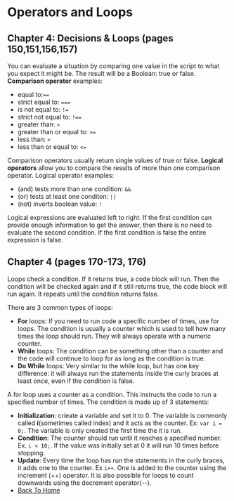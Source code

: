 # Operators and Loops
## Chapter 4: Decisions & Loops (pages 150,151,156,157)
You can  evaluate a situation by comparing one value in the script to what you expect it might be. The result will be a Boolean: true or false. **Comparison operator** examples:
- equal to:`==`
- strict equal to: `===`
- is not equal to: `!=`
- strict not equal to: `!==`
- greater than: `>`
- greater than or equal to: `>=`
- less than: `<`
- less than or equal to: `<=`

Comparison operators usually return single values of true or false. **Logical operators** allow you to compare the results of more than one comparison operator. Logical operator examples:
- (and) tests more than one condition: `&&`
- (or) tests at least one conditon: `||`
- (not) inverts boolean value: `!`

Logical expressions are evaluated left to right. If the first condition can provide enough information to get the answer, then there is no need to evaluate the second condition. If the first condition is false the entire expression is false.
## Chapter 4 (pages 170-173, 176)
Loops check a condition. If it returns true, a code block will run. Then the condition will be checked again and if it still returns true, the code block will run again. It repeats until the condition returns false.

There are 3 common types of loops:
- **For** loops: If you need to run code a specific number of times, use for loops. The condition is usually a counter which is used to tell how many times the loop should run.  They will always operate with a numeric counter.
- **While** loops: The condition can be something other than a counter and the code will continue to loop for as long as the condition is true.
- **Do While** loops: Very similar to the while loop, but has one key difference: it will always run the statements inside the curly braces at least once, even if the condition is false. 
 
 A for loop uses a counter as a condition. This instructs the code to run a specified number of times. The condition is made up of 3 statements:
 - **Initialization**: crieate a variable and set it to 0. The variable is commonly called **i**(sometimes called index) and it acts as the counter. Ex: `var i = 0;`. The variable is only created the first time the it is run.
 - **Condition**: The counter should run until it reaches a specified number. Ex. `i < 10;`. If the value was initially set at 0 it will run 10 times before stopping. 
 - **Update**: Every time the loop has run the statements in the curly braces, it adds one to the counter. Ex `i++`. One is added to the counter using the increment (++) operator. It is also possible for loops to count downwards using the decrement operator(--).
- [Back To Home](/README.md) 